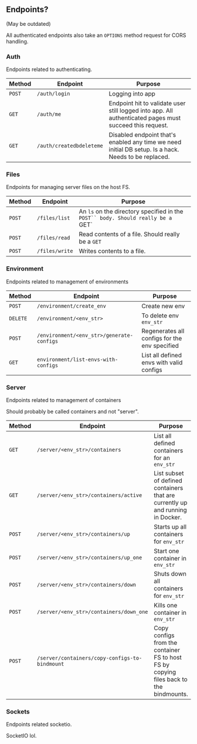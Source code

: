 ## Endpoints?
(May be outdated)

All authenticated endpoints also take an `OPTIONS` method request for CORS handling.

### Auth
Endpoints related to authenticating.

|Method|Endpoint|Purpose|
|------|--------|-------|
|`POST`|`/auth/login`|Logging into app|
|`GET`|`/auth/me`|Endpoint hit to validate user still logged into app. All authenticated pages must succeed this request.|
|`GET`|`/auth/createdbdeleteme`|Disabled endpoint that's enabled any time we need initial DB setup. Is a hack. Needs to be replaced.|


### Files
Endpoints for managing server files on the host FS.

|Method|Endpoint|Purpose|
|------|--------|-------|
|`POST`|`/files/list`|An `ls` on the directory specified in the `POST`` body. Should really be a `GET`|
|`POST`|`/files/read`|Read contents of a file. Should really be a `GET`|
|`POST`|`/files/write`|Writes contents to a file.|


### Environment 
Endpoints related to management of environments

|Method|Endpoint|Purpose|
|------|--------|-------|
|`POST`|`/environment/create_env`|Create new env|
|`DELETE`|`/environment/<env_str>`|To delete env `env_str`|
|`POST`|`/environment/<env_str>/generate-configs`|Regenerates all configs for the env specified|
|`GET`|`environment/list-envs-with-configs`|List all defined envs with valid configs|


### Server
Endpoints related to management of containers

Should probably be called containers and not "server".

|Method|Endpoint|Purpose|
|------|--------|-------|
|`GET`|`/server/<env_str>/containers`|List all defined containers for an `env_str`|
|`GET`|`/server/<env_str>/containers/active`|List subset of defined containers that are currently up and running in Docker.|
|`POST`|`/server/<env_str>/containers/up`|Starts up all containers for `env_str`|
|`POST`|`/server/<env_str>/containers/up_one`|Start one container in `env_str`|
|`POST`|`/server/<env_str>/containers/down`|Shuts down all containers for `env_str`|
|`POST`|`/server/<env_str>/containers/down_one`|Kills one container in `env_str`|
|`POST`|`/server/containers/copy-configs-to-bindmount`|Copy configs from the container FS to host FS by copying files back to the bindmounts.|


### Sockets
Endpoints related socketio.

SocketIO lol.